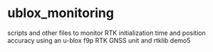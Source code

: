 # ublox_monitoring
scripts and other files to monitor RTK initialization time and position accuracy using an u-blox f9p RTK GNSS unit and rtklib demo5 

